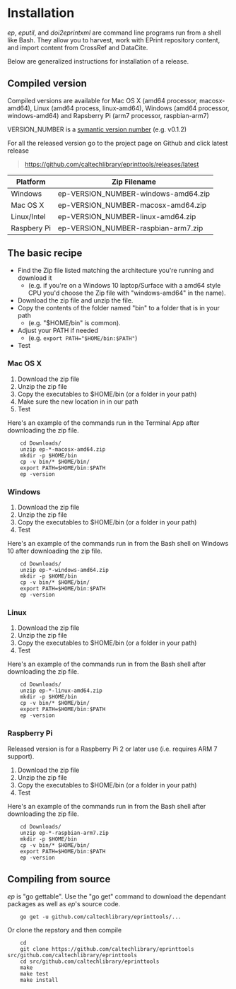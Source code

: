 
# Installation

*ep*, *eputil*, and *doi2eprintxml* are command line programs run from 
a shell like Bash. They allow you to harvest, work with EPrint repository content, and import content from CrossRef and DataCite.

Below are generalized instructions for installation of a release.

## Compiled version

Compiled versions are available for Mac OS X (amd64 processor, macosx-amd64), Linux (amd64 process, linux-amd64), 
Windows (amd64 processor, windows-amd64) and Rapsberry Pi (arm7 processor, raspbian-arm7)

VERSION_NUMBER is a [symantic version number](http://semver.org/) (e.g. v0.1.2)


For all the released version go to the project page on Github and click latest release

>    https://github.com/caltechlibrary/eprinttools/releases/latest


| Platform    | Zip Filename                             |
|-------------|------------------------------------------|
| Windows     | ep-VERSION_NUMBER-windows-amd64.zip |
| Mac OS X    | ep-VERSION_NUMBER-macosx-amd64.zip  |
| Linux/Intel | ep-VERSION_NUMBER-linux-amd64.zip   |
| Raspbery Pi | ep-VERSION_NUMBER-raspbian-arm7.zip |


## The basic recipe

+ Find the Zip file listed matching the architecture you're running and download it
    + (e.g. if you're on a Windows 10 laptop/Surface with a amd64 style CPU you'd choose the Zip file with "windows-amd64" in the name).
+ Download the zip file and unzip the file.
+ Copy the contents of the folder named "bin" to a folder that is in your path 
    + (e.g. "$HOME/bin" is common).
+ Adjust your PATH if needed
    + (e.g. `export PATH="$HOME/bin:$PATH"`)
+ Test


### Mac OS X

1. Download the zip file
2. Unzip the zip file
3. Copy the executables to $HOME/bin (or a folder in your path)
4. Make sure the new location in in our path
5. Test

Here's an example of the commands run in the Terminal App after downloading the 
zip file.

```shell
    cd Downloads/
    unzip ep-*-macosx-amd64.zip
    mkdir -p $HOME/bin
    cp -v bin/* $HOME/bin/
    export PATH=$HOME/bin:$PATH
    ep -version
```

### Windows

1. Download the zip file
2. Unzip the zip file
3. Copy the executables to $HOME/bin (or a folder in your path)
4. Test

Here's an example of the commands run in from the Bash shell on Windows 10 after
downloading the zip file.

```shell
    cd Downloads/
    unzip ep-*-windows-amd64.zip
    mkdir -p $HOME/bin
    cp -v bin/* $HOME/bin/
    export PATH=$HOME/bin:$PATH
    ep -version
```


### Linux 

1. Download the zip file
2. Unzip the zip file
3. Copy the executables to $HOME/bin (or a folder in your path)
4. Test

Here's an example of the commands run in from the Bash shell after
downloading the zip file.

```shell
    cd Downloads/
    unzip ep-*-linux-amd64.zip
    mkdir -p $HOME/bin
    cp -v bin/* $HOME/bin/
    export PATH=$HOME/bin:$PATH
    ep -version
```


### Raspberry Pi

Released version is for a Raspberry Pi 2 or later use (i.e. requires ARM 7 support).

1. Download the zip file
2. Unzip the zip file
3. Copy the executables to $HOME/bin (or a folder in your path)
4. Test

Here's an example of the commands run in from the Bash shell after
downloading the zip file.

```shell
    cd Downloads/
    unzip ep-*-raspbian-arm7.zip
    mkdir -p $HOME/bin
    cp -v bin/* $HOME/bin/
    export PATH=$HOME/bin:$PATH
    ep -version
```


## Compiling from source

_ep_ is "go gettable".  Use the "go get" command to download the dependant packages
as well as _ep_'s source code.

```shell
    go get -u github.com/caltechlibrary/eprinttools/...
```

Or clone the repstory and then compile

```shell
    cd
    git clone https://github.com/caltechlibrary/eprinttools src/github.com/caltechlibrary/eprinttools
    cd src/github.com/caltechlibrary/eprinttools
    make
    make test
    make install
```


